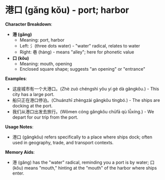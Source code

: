 # **港口 (gǎng kǒu) - port; harbor**

**Character Breakdown**:  
- **港 (gǎng)**
  - Meaning: port, harbor
  - Left: 氵(three dots water) - "water" radical, relates to water
  - Right: 巷 (hàng) - means "alley"; here for phonetic value  
- **口 (kǒu)**
  - Meaning: mouth, opening
  - Enclosed square shape; suggests "an opening" or "entrance"

**Examples**:  
- 这座城市有一个大港口。(Zhè zuò chéngshì yǒu yí gè dà gǎngkǒu.) - This city has a large port.  
- 船只正在港口停泊。(Chuánzhī zhèngzài gǎngkǒu tíngbó.) - The ships are docking at the port.  
- 我们从港口出发去旅行。(Wǒmen cóng gǎngkǒu chūfā qù lǚxíng.) - We depart for our trip from the port.

**Usage Notes**:  
- 港口 (gǎngkǒu) refers specifically to a place where ships dock; often used in geography, trade, and transport contexts.

**Memory Aids**:  
- 港 (gǎng) has the "water" radical, reminding you a port is by water; 口 (kǒu) means "mouth," hinting at the "mouth" of the harbor where ships enter.